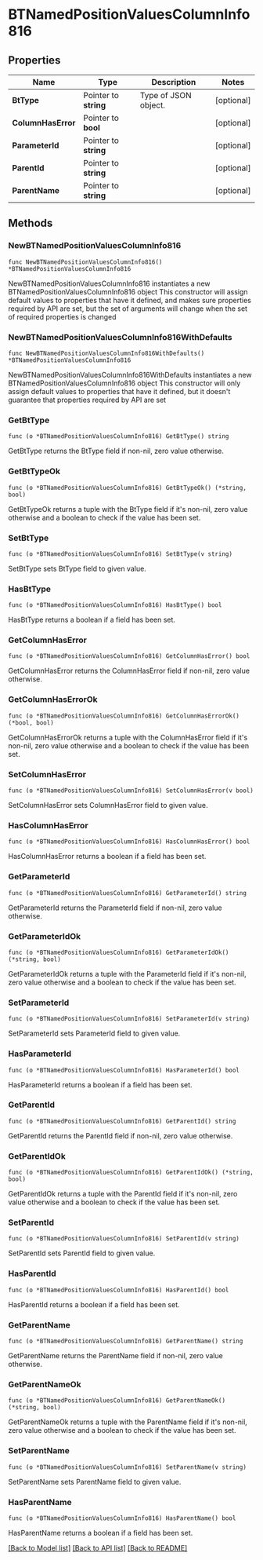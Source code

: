 # BTNamedPositionValuesColumnInfo816

## Properties

Name | Type | Description | Notes
------------ | ------------- | ------------- | -------------
**BtType** | Pointer to **string** | Type of JSON object. | [optional] 
**ColumnHasError** | Pointer to **bool** |  | [optional] 
**ParameterId** | Pointer to **string** |  | [optional] 
**ParentId** | Pointer to **string** |  | [optional] 
**ParentName** | Pointer to **string** |  | [optional] 

## Methods

### NewBTNamedPositionValuesColumnInfo816

`func NewBTNamedPositionValuesColumnInfo816() *BTNamedPositionValuesColumnInfo816`

NewBTNamedPositionValuesColumnInfo816 instantiates a new BTNamedPositionValuesColumnInfo816 object
This constructor will assign default values to properties that have it defined,
and makes sure properties required by API are set, but the set of arguments
will change when the set of required properties is changed

### NewBTNamedPositionValuesColumnInfo816WithDefaults

`func NewBTNamedPositionValuesColumnInfo816WithDefaults() *BTNamedPositionValuesColumnInfo816`

NewBTNamedPositionValuesColumnInfo816WithDefaults instantiates a new BTNamedPositionValuesColumnInfo816 object
This constructor will only assign default values to properties that have it defined,
but it doesn't guarantee that properties required by API are set

### GetBtType

`func (o *BTNamedPositionValuesColumnInfo816) GetBtType() string`

GetBtType returns the BtType field if non-nil, zero value otherwise.

### GetBtTypeOk

`func (o *BTNamedPositionValuesColumnInfo816) GetBtTypeOk() (*string, bool)`

GetBtTypeOk returns a tuple with the BtType field if it's non-nil, zero value otherwise
and a boolean to check if the value has been set.

### SetBtType

`func (o *BTNamedPositionValuesColumnInfo816) SetBtType(v string)`

SetBtType sets BtType field to given value.

### HasBtType

`func (o *BTNamedPositionValuesColumnInfo816) HasBtType() bool`

HasBtType returns a boolean if a field has been set.

### GetColumnHasError

`func (o *BTNamedPositionValuesColumnInfo816) GetColumnHasError() bool`

GetColumnHasError returns the ColumnHasError field if non-nil, zero value otherwise.

### GetColumnHasErrorOk

`func (o *BTNamedPositionValuesColumnInfo816) GetColumnHasErrorOk() (*bool, bool)`

GetColumnHasErrorOk returns a tuple with the ColumnHasError field if it's non-nil, zero value otherwise
and a boolean to check if the value has been set.

### SetColumnHasError

`func (o *BTNamedPositionValuesColumnInfo816) SetColumnHasError(v bool)`

SetColumnHasError sets ColumnHasError field to given value.

### HasColumnHasError

`func (o *BTNamedPositionValuesColumnInfo816) HasColumnHasError() bool`

HasColumnHasError returns a boolean if a field has been set.

### GetParameterId

`func (o *BTNamedPositionValuesColumnInfo816) GetParameterId() string`

GetParameterId returns the ParameterId field if non-nil, zero value otherwise.

### GetParameterIdOk

`func (o *BTNamedPositionValuesColumnInfo816) GetParameterIdOk() (*string, bool)`

GetParameterIdOk returns a tuple with the ParameterId field if it's non-nil, zero value otherwise
and a boolean to check if the value has been set.

### SetParameterId

`func (o *BTNamedPositionValuesColumnInfo816) SetParameterId(v string)`

SetParameterId sets ParameterId field to given value.

### HasParameterId

`func (o *BTNamedPositionValuesColumnInfo816) HasParameterId() bool`

HasParameterId returns a boolean if a field has been set.

### GetParentId

`func (o *BTNamedPositionValuesColumnInfo816) GetParentId() string`

GetParentId returns the ParentId field if non-nil, zero value otherwise.

### GetParentIdOk

`func (o *BTNamedPositionValuesColumnInfo816) GetParentIdOk() (*string, bool)`

GetParentIdOk returns a tuple with the ParentId field if it's non-nil, zero value otherwise
and a boolean to check if the value has been set.

### SetParentId

`func (o *BTNamedPositionValuesColumnInfo816) SetParentId(v string)`

SetParentId sets ParentId field to given value.

### HasParentId

`func (o *BTNamedPositionValuesColumnInfo816) HasParentId() bool`

HasParentId returns a boolean if a field has been set.

### GetParentName

`func (o *BTNamedPositionValuesColumnInfo816) GetParentName() string`

GetParentName returns the ParentName field if non-nil, zero value otherwise.

### GetParentNameOk

`func (o *BTNamedPositionValuesColumnInfo816) GetParentNameOk() (*string, bool)`

GetParentNameOk returns a tuple with the ParentName field if it's non-nil, zero value otherwise
and a boolean to check if the value has been set.

### SetParentName

`func (o *BTNamedPositionValuesColumnInfo816) SetParentName(v string)`

SetParentName sets ParentName field to given value.

### HasParentName

`func (o *BTNamedPositionValuesColumnInfo816) HasParentName() bool`

HasParentName returns a boolean if a field has been set.


[[Back to Model list]](../README.md#documentation-for-models) [[Back to API list]](../README.md#documentation-for-api-endpoints) [[Back to README]](../README.md)


